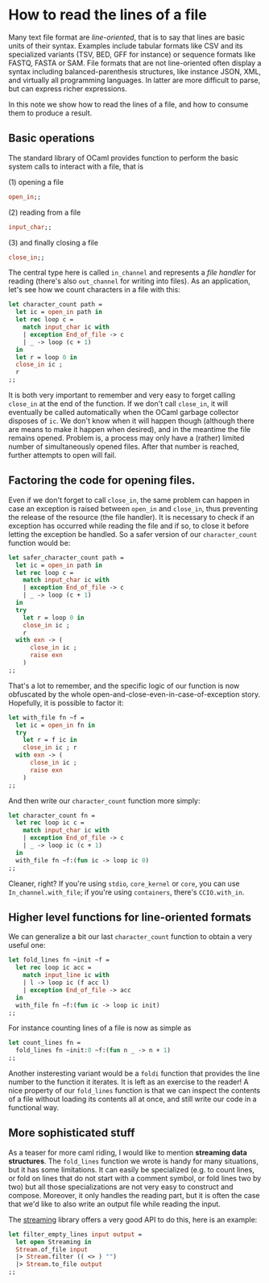 How to read the lines of a file
===============================

Many text file format are *line-oriented*, that is to say that lines
are basic units of their syntax. Examples include tabular formats like
CSV and its specialized variants (TSV, BED, GFF for instance) or
sequence formats like FASTQ, FASTA or SAM. File formats that are not
line-oriented often display a syntax including balanced-parenthesis
structures, like instance JSON, XML, and virtually all programming
languages. In latter are more difficult to parse, but can express
richer expressions.

In this note we show how to read the lines of a file, and how to
consume them to produce a result.

## Basic operations

The standard library of OCaml provides function to perform the basic
system calls to interact with a file, that is 

(1) opening a file

```ocaml
open_in;;
```

(2) reading from a file

```ocaml
input_char;;
```

(3) and finally closing a file

```ocaml
close_in;;
```

The central type here is called `in_channel` and represents a *file
handler* for reading (there's also `out_channel` for writing into
files). As an application, let's see how we count characters in a file
with this:

```ocaml
let character_count path =
  let ic = open_in path in
  let rec loop c =
    match input_char ic with
    | exception End_of_file -> c
    | _ -> loop (c + 1)
  in
  let r = loop 0 in
  close_in ic ;
  r
;;
```

It is both very important to remember and very easy to forget calling
`close_in` at the end of the function. If we don't call `close_in`, it
will eventually be called automatically when the OCaml garbage
collector disposes of `ic`. We don't know when it will happen though
(although there are means to make it happen when desired), and in the
meantime the file remains opened. Problem is, a process may only have
a (rather) limited number of simultaneously opened files. After that
number is reached, further attempts to open will fail.

## Factoring the code for opening files.

Even if we don't forget to call `close_in`, the same problem can
happen in case an exception is raised between `open_in` and
`close_in`, thus preventing the release of the resource (the file
handler). It is necessary to check if an exception has occurred while
reading the file and if so, to close it before letting the exception
be handled. So a safer version of our `character_count` function would
be:

```ocaml
let safer_character_count path =
  let ic = open_in path in
  let rec loop c =
    match input_char ic with
    | exception End_of_file -> c
    | _ -> loop (c + 1)
  in
  try
    let r = loop 0 in
    close_in ic ;
    r
  with exn -> (
      close_in ic ;
      raise exn
    )
;;
```

That's a lot to remember, and the specific logic of our function is
now obfuscated by the whole open-and-close-even-in-case-of-exception
story. Hopefully, it is possible to factor it:

```ocaml
let with_file fn ~f =
  let ic = open_in fn in
  try
    let r = f ic in
    close_in ic ; r
  with exn -> (
      close_in ic ;
      raise exn
    )
;;
```

And then write our `character_count` function more simply:

```ocaml
let character_count fn =
  let rec loop ic c =
    match input_char ic with
    | exception End_of_file -> c
    | _ -> loop ic (c + 1)
  in
  with_file fn ~f:(fun ic -> loop ic 0)
;;
```

Cleaner, right? If you're using `stdio`, `core_kernel` or `core`, you
can use `In_channel.with_file`; if you're using `containers`, there's
`CCIO.with_in`.

## Higher level functions for line-oriented formats

We can generalize a bit our last `character_count` function to obtain
a very useful one:

```ocaml
let fold_lines fn ~init ~f =
  let rec loop ic acc =
    match input_line ic with
    | l -> loop ic (f acc l)
    | exception End_of_file -> acc
  in
  with_file fn ~f:(fun ic -> loop ic init)
;;
```

For instance counting lines of a file is now as simple as 

```ocaml
let count_lines fn =
  fold_lines fn ~init:0 ~f:(fun n _ -> n + 1)
;;
```

Another insteresting variant would be a `foldi` function that provides
the line number to the function it iterates. It is left as an exercise
to the reader! A nice property of our `fold_lines` function is that we
can inspect the contents of a file without loading its contents all at
once, and still write our code in a functional way.

## More sophisticated stuff

As a teaser for more caml riding, I would like to mention **streaming
data structures**. The `fold_lines` function we wrote is handy for
many situations, but it has some limitations. It can easily be
specialized (e.g. to count lines, or fold on lines that do not start
with a comment symbol, or fold lines two by two) but all those
specializations are not very easy to construct and compose. Moreover,
it only handles the reading part, but it is often the case that we'd
like to also write an output file while reading the input.

The [streaming](https://github.com/odis-labs/streaming) library
offers a very good API to do this, here is an example:

```ocaml
let filter_empty_lines input output = 
  let open Streaming in
  Stream.of_file input
  |> Stream.filter (( <> ) "")
  |> Stream.to_file output
;;
```
